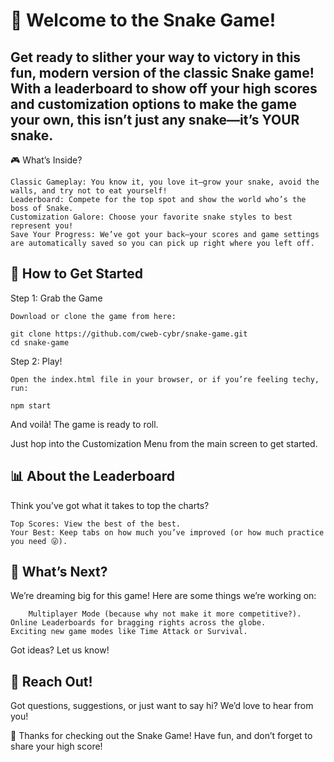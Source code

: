 # 🐍 Welcome to the Snake Game!

## Get ready to slither your way to victory in this fun, modern version of the classic Snake game! With a leaderboard to show off your high scores and customization options to make the game your own, this isn’t just any snake—it’s YOUR snake.
🎮 What’s Inside?

    Classic Gameplay: You know it, you love it—grow your snake, avoid the walls, and try not to eat yourself!
    Leaderboard: Compete for the top spot and show the world who’s the boss of Snake.
    Customization Galore: Choose your favorite snake styles to best represent you!
    Save Your Progress: We’ve got your back—your scores and game settings are automatically saved so you can pick up right where you left off.

## 🚀 How to Get Started
Step 1: Grab the Game

    Download or clone the game from here:

    git clone https://github.com/cweb-cybr/snake-game.git  
    cd snake-game  

Step 2: Play!

    Open the index.html file in your browser, or if you’re feeling techy, run:

    npm start  

And voilà! The game is ready to roll.

Just hop into the Customization Menu from the main screen to get started.
## 📊 About the Leaderboard

Think you’ve got what it takes to top the charts?

    Top Scores: View the best of the best.
    Your Best: Keep tabs on how much you’ve improved (or how much practice you need 😜).

## 🚧 What’s Next?

We’re dreaming big for this game! Here are some things we’re working on:

	    Multiplayer Mode (because why not make it more competitive?).
    Online Leaderboards for bragging rights across the globe.
    Exciting new game modes like Time Attack or Survival.

Got ideas? Let us know!
## 📧 Reach Out!

Got questions, suggestions, or just want to say hi? We’d love to hear from you!

    

🎉 Thanks for checking out the Snake Game! Have fun, and don’t forget to share your high score!
